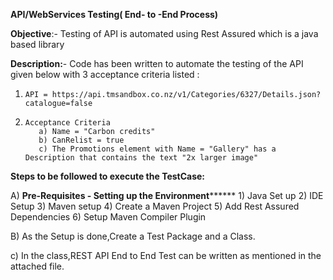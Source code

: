 **API/WebServices Testing( End- to -End Process)**

**Objective**:- Testing of API is automated using Rest Assured which is a java based library

**Description:**- Code has been written to automate the testing of the API given below with 3 acceptance criteria listed :

1)     API = https://api.tmsandbox.co.nz/v1/Categories/6327/Details.json?catalogue=false   

2)     Acceptance Criteria  
          a) Name = "Carbon credits" 
          b) CanRelist = true 
          c) The Promotions element with Name = "Gallery" has a Description that contains the text "2x larger image"

**Steps to be followed to execute the TestCase:**

A) **Pre-Requisites - Setting up the Environment********
          1)  Java Set up 
          2)  IDE Setup
          3)  Maven setup
          4)  Create a Maven Project
          5)  Add Rest Assured Dependencies
          6)  Setup Maven Compiler Plugin
          
                   
              
B) As the Setup is done,Create a Test Package and a Class.

c) In the class,REST API End to End Test can be written as mentioned in the attached file.


